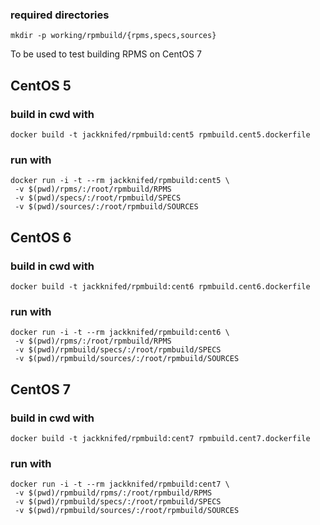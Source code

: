 
### required directories ###

```
mkdir -p working/rpmbuild/{rpms,specs,sources}
```
To be used to test building RPMS on CentOS 7

## CentOS 5
### build in cwd with ###
```
docker build -t jackknifed/rpmbuild:cent5 rpmbuild.cent5.dockerfile
```

### run with ###
```
docker run -i -t --rm jackknifed/rpmbuild:cent5 \
 -v $(pwd)/rpms/:/root/rpmbuild/RPMS 
 -v $(pwd)/specs/:/root/rpmbuild/SPECS 
 -v $(pwd)/sources/:/root/rpmbuild/SOURCES
```

## CentOS 6
### build in cwd with ###
```
docker build -t jackknifed/rpmbuild:cent6 rpmbuild.cent6.dockerfile
```

### run with ###
```
docker run -i -t --rm jackknifed/rpmbuild:cent6 \
 -v $(pwd)/rpms/:/root/rpmbuild/RPMS 
 -v $(pwd)/rpmbuild/specs/:/root/rpmbuild/SPECS 
 -v $(pwd)/rpmbuild/sources/:/root/rpmbuild/SOURCES
```

## CentOS 7 ##
### build in cwd with ###
```
docker build -t jackknifed/rpmbuild:cent7 rpmbuild.cent7.dockerfile
```

### run with ###
```
docker run -i -t --rm jackknifed/rpmbuild:cent7 \
 -v $(pwd)/rpmbuild/rpms/:/root/rpmbuild/RPMS 
 -v $(pwd)/rpmbuild/specs/:/root/rpmbuild/SPECS 
 -v $(pwd)/rpmbuild/sources/:/root/rpmbuild/SOURCES
```

